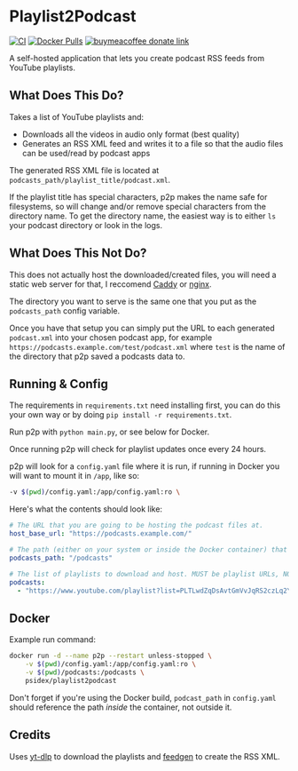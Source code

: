 # Playlist2Podcast

[![CI](https://github.com/psidex/playlist2podcast/actions/workflows/main.yml/badge.svg)](https://github.com/psidex/playlist2podcast/actions/workflows/main.yml)
[![Docker Pulls](https://img.shields.io/docker/pulls/psidex/playlist2podcast)](https://hub.docker.com/repository/docker/psidex/playlist2podcast)
[![buymeacoffee donate link](https://img.shields.io/badge/Donate-Beer-FFDD00.svg?style=flat&colorA=35383d)](https://www.buymeacoffee.com/psidex)

A self-hosted application that lets you create podcast RSS feeds from YouTube
playlists.

## What Does This Do?

Takes a list of YouTube playlists and:

- Downloads all the videos in audio only format (best quality)
- Generates an RSS XML feed and writes it to a file so that the audio files can
  be used/read by podcast apps

The generated RSS XML file is located at
`podcasts_path/playlist_title/podcast.xml`.

If the playlist title has special characters, p2p makes the name safe for
filesystems, so will change and/or remove special characters from the directory
name. To get the directory name, the easiest way is to either `ls` your podcast
directory or look in the logs.

## What Does This Not Do?

This does not actually host the downloaded/created files, you will need a static
web server for that, I reccomend [Caddy](https://caddyserver.com/) or
[nginx](https://www.nginx.com/).

The directory you want to serve is the same one that you put as the
`podcasts_path` config variable.

Once you have that setup you can simply put the URL to each generated
`podcast.xml` into your chosen podcast app, for example
`https://podcasts.example.com/test/podcast.xml` where `test` is the name of the
directory that p2p saved a podcasts data to.

## Running & Config

The requirements in `requirements.txt` need installing first, you can do this your own way or by doing `pip install -r requirements.txt`.

Run p2p with `python main.py`, or see below for Docker.

Once running p2p will check for playlist updates once every 24 hours.

p2p will look for a `config.yaml` file where it is run, if running in Docker you
will want to mount it in `/app`, like so:

```bash
-v $(pwd)/config.yaml:/app/config.yaml:ro \
```

Here's what the contents should look like:

```yaml
# The URL that you are going to be hosting the podcast files at.
host_base_url: "https://podcasts.example.com/"

# The path (either on your system or inside the Docker container) that will contain the podcast data.
podcasts_path: "/podcasts"

# The list of playlists to download and host. MUST be playlist URLs, NOT video URLs.
podcasts:
  - "https://www.youtube.com/playlist?list=PLTLwdZqDsAvtGmVvJqRS2czLq2YZ_ZHPJ"
```

## Docker

Example run command:

```bash
docker run -d --name p2p --restart unless-stopped \
    -v $(pwd)/config.yaml:/app/config.yaml:ro \
    -v $(pwd)/podcasts:/podcasts \
    psidex/playlist2podcast
```

Don't forget if you're using the Docker build, `podcast_path` in `config.yaml`
should reference the path _inside_ the container, not outside it.

## Credits

Uses [yt-dlp](https://github.com/yt-dlp/yt-dlp) to download the playlists and
[feedgen](https://feedgen.kiesow.be/) to create the RSS XML.
